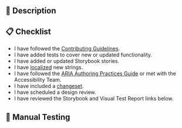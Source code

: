 ## 🚀 Description

<!--

  - Tell us about your changes and the motivation for them.
  - Write "N/A" if your changes are explained by the PR's title.

-->

## 📋 Checklist

<!-- Do the following before adding reviewers: -->

- I have followed the [Contributing Guidelines](https://github.com/crowdstrike/glide-core/blob/main/CONTRIBUTING.md).
- I have added tests to cover new or updated functionality.
- I have added or updated Storybook stories.
- I have [localized](https://github.com/CrowdStrike/glide-core/blob/main/CONTRIBUTING.md#translations-and-static-strings) new strings.
- I have followed the [ARIA Authoring Practices Guide](https://www.w3.org/WAI/ARIA/apg/patterns/) or met with the Accessibility Team.
- I have included a [changeset](https://github.com/CrowdStrike/glide-core/blob/main/CONTRIBUTING.md#versioning-a-package).
- I have scheduled a design review.
- I have reviewed the Storybook and Visual Test Report links below.

## 🔬 Manual Testing

<!--

  Tell us how to manually verify your changes:

  1. Navigate to Checkbox in Storybook.
  1. Click the label.
  1. Verify Checkbox is checked.

  Write "N/A" if your changes can't be manually tested or don't benefit from manual testing.

-->
